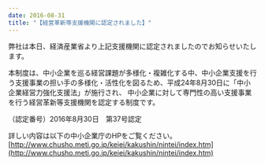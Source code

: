 ```yaml
---
date: 2016-08-31
title: "【経営革新等支援機関に認定されました】"
---
```



弊社は本日、経済産業省より上記支援機関に認定されましたのでお知らせいたします。
<!--more-->

本制度は、中小企業を巡る経営課題が多様化・複雑化する中、中小企業支援を行う支援事業の担い手の多様化・活性化を図るため、平成24年8月30日に「中小企業経営力強化支援法」が施行され、 中小企業に対して専門性の高い支援事業を行う経営革新等支援機関を認定する制度です。

（認定番号）2016年8月30日　第37号認定

詳しい内容は以下の中小企業庁のHPをご覧ください。
[http://www.chusho.meti.go.jp/keiei/kakushin/nintei/index.htm](http://www.chusho.meti.go.jp/keiei/kakushin/nintei/index.htm)
